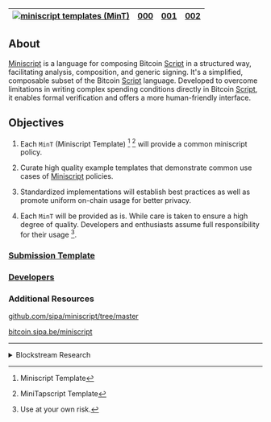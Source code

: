 <!-- header -->

|[![miniscript templates (MinT)](https://avatars.githubusercontent.com/u/7424983?s=30)](.)|[000](mint-000.md)|[001](mint-001.md)|[002](mint-002.md)|
|----------|----------|----------|----------|

<!-- additional navigation

|[003](mint-003.md)|[004](mint-004.md)|[005](mint-005.md)|[006](mint-006.md)|
|----------|----------|----------|----------|

-->

<!-- additional navigation

|[007](mint-007.md)|[008](mint-008.md)|[008](mint-009.md)|[009](mint-009.md)|
|----------|----------|----------|----------|

-->

## About

[Miniscript](https://bitcoin.sipa.be/miniscript/) is a language for
composing Bitcoin [Script](https://en.bitcoin.it/wiki/Script) in a
structured way, facilitating analysis, composition, and generic signing.
It\'s a simplified, composable subset of the Bitcoin
[Script](https://en.bitcoin.it/wiki/Script) language. Developed to
overcome limitations in writing complex spending conditions directly in
Bitcoin [Script](https://en.bitcoin.it/wiki/Script), it enables formal
verification and offers a more human-friendly interface.

## Objectives

1.  Each `MinT` (Miniscript Template) [^mint] [^mintt] will provide a common miniscript policy.

2.  Curate high quality example templates that demonstrate common use cases of
    [Miniscript](https://raw.githubusercontent.com/bitcoin/bitcoin/master/src/script/miniscript.h)
    policies.

3.  Standardized implementations will establish best practices as well as promote uniform on-chain usage for better privacy.
4.  Each `MinT` will be provided as is. While care is taken to ensure a high degree of quality. Developers and enthusiasts assume full responsibility for their usage [^use-at-your-own-risk].

<!-- additional submission notes -->
<!--

Additional notes/feedback needed

Can a developer submit a template
under a different license?

Will anonymouse templates be accepted?

-->
### [Submission Template](./SUBMISSIONS.md)
<!-- additional submission notes -->

<!-- additional developer notes -->
### [Developers](./DEVELOPERS.md)
<!-- additional developer notes -->


### Additional Resources

[
github.com/sipa/miniscript/tree/master](https://github.com/sipa/miniscript/tree/master )

[
bitcoin.sipa.be/miniscript](https://bitcoin.sipa.be/miniscript )


<!-- navigation example and logos -->

<hr>
<details>
<summary>Blockstream Research</summary>
<p>

|[![miniscript templates (MinT)](https://avatars.githubusercontent.com/u/7424983?s=100)]()|[![miniscript templates (MinT)](https://avatars.githubusercontent.com/u/7424983?s=100)]()|[![miniscript templates (MinT)](https://avatars.githubusercontent.com/u/7424983?s=100)]()|[![miniscript templates (MinT)](https://avatars.githubusercontent.com/u/7424983?s=100)]()|
|:--------:|:--------:|:--------:|:--------:|
|[![Alt Image Text][logo-50]]()|[![Alt Image Text][logo-50]]()|[![Alt Image Text][logo-50]]()|[![Alt Image Text][logo-50]]()|
|[![Alt Image Text][logo-30]]()|[![Alt Image Text][logo-30]]()|[![Alt Image Text][logo-30]]()|[![Alt Image Text][logo-30]]()|
|[![Alt Image Text][logo-20]]()|[![Alt Image Text][logo-20]]()|[![Alt Image Text][logo-20]]()|[![Alt Image Text][logo-20]]()|
|[![Alt Image Text][logo-10]]()|[![Alt Image Text][logo-10]]()|[![Alt Image Text][logo-10]]()|[![Alt Image Text][logo-10]]()|

<!--uncomment ![Alt Image Text][logo-100] -->
 
[logo-100]: https://avatars.githubusercontent.com/u/7424983?s=100 "logo-100"

<!--uncomment  ![Alt Image Text][logo-50] -->
 
[logo-50]: https://avatars.githubusercontent.com/u/7424983?s=50 "logo-50"

<!--uncomment ![Alt Image Text][logo-30] -->
 
[logo-30]: https://avatars.githubusercontent.com/u/7424983?s=30 "logo-30"

<!--uncomment ![Alt Image Text][logo-20] -->

[logo-20]: https://avatars.githubusercontent.com/u/7424983?s=30 "logo-20"

<!--uncomment ![Alt Image Text][logo-10] -->

[logo-10]: https://avatars.githubusercontent.com/u/7424983?s=30 "logo-10"

</p>
</details>

<!-- footnotes -->

[^mint]: Miniscript Template
[^mintt]: MiniTapscript Template
[^use-at-your-own-risk]: Use at your own risk.
